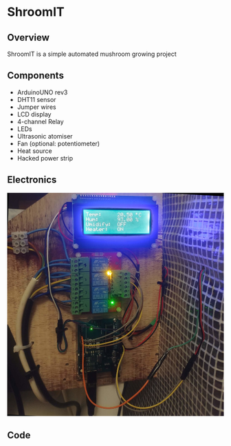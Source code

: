 # ShroomIT
## Overview
ShroomIT is a simple automated mushroom growing project

## Components
* ArduinoUNO rev3
* DHT11 sensor 
* Jumper wires
* LCD display
* 4-channel Relay
* LEDs
* Ultrasonic atomiser
* Fan (optional: potentiometer)
* Heat source
* Hacked power strip

## Electronics

<img src="electronics.jpg" alt="rmf_obelix" width="600"/>

## Code

